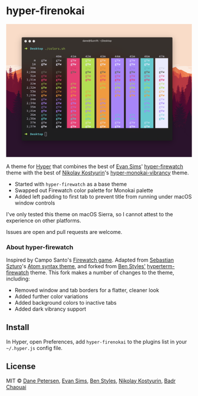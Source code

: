 # hyper-firenokai

![](screenshot.png)

A theme for [Hyper](https://hyper.is/) that combines the best of [Evan Sims](https://github.com/evansims)' [hyper-firewatch](https://github.com/evansims/hyper-firewatch) theme with the best of [Nikolay Kostyurin](https://github.com/jilizart)'s [hyper-monokai-vibrancy](https://github.com/JiLiZART/hyper-monokai-vibrancy) theme.

* Started with `hyper-firewatch` as a base theme
* Swapped out Firewatch color palette for Monokai palette
* Added left padding to first tab to prevent title from running under macOS window controls

I've only tested this theme on macOS Sierra, so I cannot attest to the experience on other platforms.

Issues are open and pull requests are welcome.

### About hyper-firewatch

Inspired by Campo Santo's [Firewatch game](http://www.firewatchgame.com/). Adapted from [Sebastian Szturo](https://github.com/SebastianSzturo)'s [Atom syntax theme](https://atom.io/themes/firewatch-syntax), and forked from [Ben Styles'](https://github.com/leeds-ebooks) [hyperterm-firewatch](https://github.com/leeds-ebooks/hyperterm-firewatch) theme. This fork makes a number of changes to the theme, including:

* Removed window and tab borders for a flatter, cleaner look
* Added further color variations
* Added background colors to inactive tabs
* Added dark vibrancy support

## Install

In Hyper, open Preferences, add `hyper-firenokai` to the plugins list in your `~/.hyper.js` config file.

## License

MIT © [Dane Petersen](https://thegreatsunra.com), [Evan Sims](http://evansims.com), [Ben Styles](http://leeds-ebooks.co.uk), [Nikolay Kostyurin](http://artkost.ru), [Badr Chaouai](http://arkhamdev.com/)
